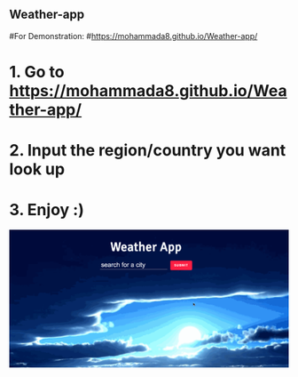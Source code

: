 ## Weather-app

#For Demonstration: 
#https://mohammada8.github.io/Weather-app/

# 1. Go to https://mohammada8.github.io/Weather-app/
# 2. Input the region/country you want look up
# 3. Enjoy :)

![Alt Text](https://github.com/MohammadA8/Weather-app/blob/main/weather.gif)
